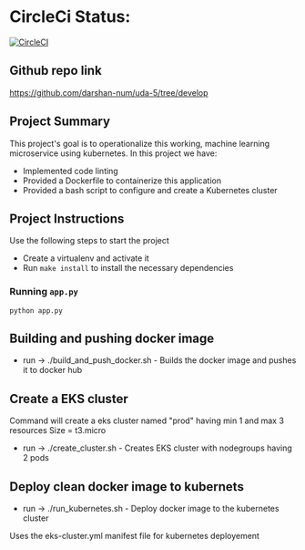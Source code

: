 # CircleCi Status:
[![CircleCI](https://circleci.com/gh/darshan-num/uda-4.svg?style=svg&circle-token=7e613b703addd9331f2fb97a952fbb25cfea4810)](https://app.circleci.com/pipelines/github/darshan-num/uda-4?branch=develop)

## Github repo link
https://github.com/darshan-num/uda-5/tree/develop

## Project Summary
This project's goal is to operationalize this working, machine learning microservice using kubernetes.
In this project we have:
* Implemented code linting
* Provided a Dockerfile to containerize this application
* Provided a bash script to configure and create a Kubernetes cluster

## Project Instructions
Use the following steps to start the project
* Create a virtualenv and activate it
* Run `make install` to install the necessary dependencies

### Running `app.py`
`python app.py`

## Building and pushing docker image

 - run -> ./build_and_push_docker.sh - Builds the docker image and pushes it to docker hub

## Create a EKS cluster
Command will create a eks cluster named "prod" having min 1 and max 3 resources 
Size = t3.micro

- run -> ./create_cluster.sh - Creates EKS cluster with nodegroups having 2 pods

## Deploy clean docker image to kubernets 

- run -> ./run_kubernetes.sh - Deploy docker image to the kubernetes cluster 

Uses the eks-cluster.yml manifest file for kubernetes deployement





